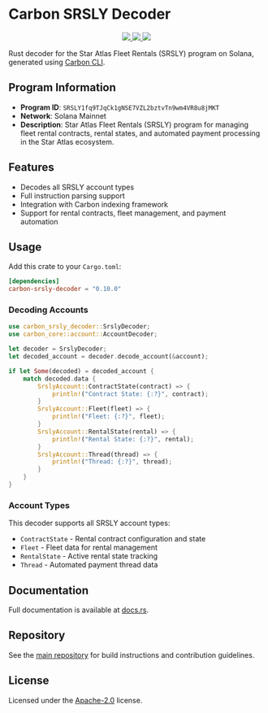 # Carbon SRSLY Decoder

<p align="center">
  <a href="https://crates.io/crates/carbon-srsly-decoder">
    <img src="https://img.shields.io/crates/v/carbon-srsly-decoder?logo=rust" />
  </a>
  <a href="https://docs.rs/carbon-srsly-decoder">
    <img src="https://img.shields.io/docsrs/carbon-srsly-decoder?logo=docsdotrs" />
  </a>
  <a href="https://github.com/staratlasmeta/star-atlas-decoders/blob/main/LICENSE">
    <img src="https://img.shields.io/badge/license-Apache%202.0-blue" />
  </a>
</p>

Rust decoder for the Star Atlas Fleet Rentals (SRSLY) program on Solana, generated using [Carbon CLI](https://github.com/sevenlabs-hq/carbon).

## Program Information

- **Program ID**: `SRSLY1fq9TJqCk1gNSE7VZL2bztvTn9wm4VR8u8jMKT`
- **Network**: Solana Mainnet
- **Description**: Star Atlas Fleet Rentals (SRSLY) program for managing fleet rental contracts, rental states, and automated payment processing in the Star Atlas ecosystem.

## Features

- Decodes all SRSLY account types
- Full instruction parsing support
- Integration with Carbon indexing framework
- Support for rental contracts, fleet management, and payment automation

## Usage

Add this crate to your `Cargo.toml`:

```toml
[dependencies]
carbon-srsly-decoder = "0.10.0"
```

### Decoding Accounts

```rust
use carbon_srsly_decoder::SrslyDecoder;
use carbon_core::account::AccountDecoder;

let decoder = SrslyDecoder;
let decoded_account = decoder.decode_account(&account);

if let Some(decoded) = decoded_account {
    match decoded.data {
        SrslyAccount::ContractState(contract) => {
            println!("Contract State: {:?}", contract);
        }
        SrslyAccount::Fleet(fleet) => {
            println!("Fleet: {:?}", fleet);
        }
        SrslyAccount::RentalState(rental) => {
            println!("Rental State: {:?}", rental);
        }
        SrslyAccount::Thread(thread) => {
            println!("Thread: {:?}", thread);
        }
    }
}
```

### Account Types

This decoder supports all SRSLY account types:
- `ContractState` - Rental contract configuration and state
- `Fleet` - Fleet data for rental management
- `RentalState` - Active rental state tracking
- `Thread` - Automated payment thread data

## Documentation

Full documentation is available at [docs.rs](https://docs.rs/carbon-srsly-decoder).

## Repository

See the [main repository](https://github.com/staratlasmeta/star-atlas-decoders) for build instructions and contribution guidelines.

## License

Licensed under the [Apache-2.0](https://github.com/staratlasmeta/star-atlas-decoders/blob/main/LICENSE) license.
